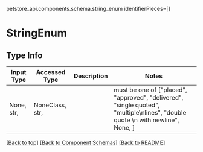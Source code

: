 petstore_api.components.schema.string_enum
identifierPieces=[]

# StringEnum

## Type Info
Input Type | Accessed Type | Description | Notes
------------ | ------------- | ------------- | -------------
None, str,  | NoneClass, str,  |  | must be one of ["placed", "approved", "delivered", "single quoted", "multiple\nlines", "double quote \n with newline", None, ]

[[Back to top]](#top) [[Back to Component Schemas]](../../../README.md#Component-Schemas) [[Back to README]](../../../README.md)
